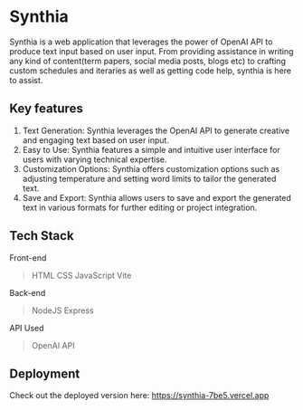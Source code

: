 # Synthia
Synthia is a web application that leverages the power of OpenAI API to produce text input based on user input. From providing assistance in writing any kind of content(term papers, social media posts, blogs etc) to crafting custom schedules and iteraries as well as getting code help, synthia is here to assist. 

## Key features

1. Text Generation:
    Synthia leverages the OpenAI API to generate creative and engaging text based on user input.
2. Easy to Use:
   Synthia features a simple and intuitive user interface for users with varying technical expertise.
3. Customization Options:
   Synthia offers customization options such as adjusting temperature and setting word limits to tailor the generated text.
4. Save and Export:
   Synthia allows users to save and export the generated text in various formats for further editing or project integration.

## Tech Stack
Front-end
> HTML
> CSS
> JavaScript
> Vite



Back-end
> NodeJS 
> Express

API Used
> OpenAI API


## Deployment 
Check out the deployed version here:
https://synthia-7be5.vercel.app


